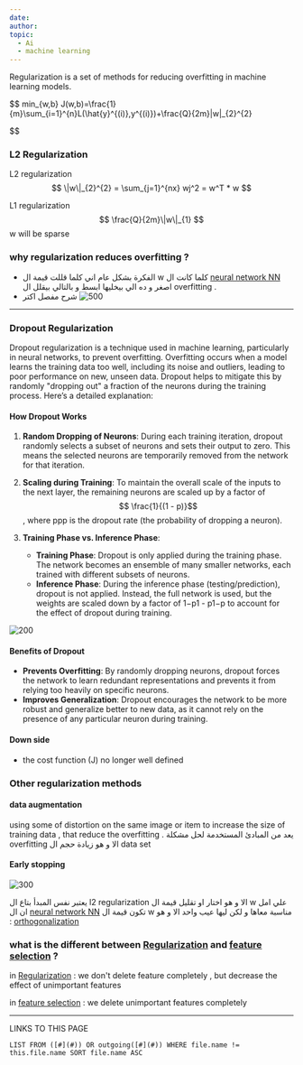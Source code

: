 ```yaml
---
date: 
author: 
topic:
  - Ai
  - machine learning
---
```



Regularization is a set of methods for reducing overfitting in machine learning models.


$$
min_{w,b}  J(w,b)=\frac{1}{m}\sum_{i=1}^{n}L(\hat{y}^{(i)},y^{(i)})+\frac{Q}{2m}\|w\|_{2}^{2}

$$

### L2 Regularization 

L2 regularization 
$$
\|w\|_{2}^{2} = \sum_{j=1}^{nx} wj^2 = w^T * w  
$$

L1 regularization 
$$
\frac{Q}{2m}\|w\|_{1}
$$
w will be sparse 


### why regularization reduces overfitting ? 

- الفكرة بشكل عام اني كلما قللت قيمة ال w  كلما كانت ال [neural network NN](neural%20network%20NN.md) اصغر و ده الي بيخليها ابسط و بالتالي  بيقلل ال overfitting . 
- شرح مفصل اكتر 
![ 500 ](Pasted%20image%2020240729030348.png%20)


---
### Dropout Regularization
Dropout regularization is a technique used in machine learning, particularly in neural networks, to prevent overfitting. Overfitting occurs when a model learns the training data too well, including its noise and outliers, leading to poor performance on new, unseen data. Dropout helps to mitigate this by randomly "dropping out" a fraction of the neurons during the training process. Here’s a detailed explanation:

#### How Dropout Works

1. **Random Dropping of Neurons**: During each training iteration, dropout randomly selects a subset of neurons and sets their output to zero. This means the selected neurons are temporarily removed from the network for that iteration.
    
2. **Scaling during Training**: To maintain the overall scale of the inputs to the next layer, the remaining neurons are scaled up by a factor of$$ \frac{1}{(1 - p)}​$$, where ppp is the dropout rate (the probability of dropping a neuron).
    
3. **Training Phase vs. Inference Phase**:
    
    - **Training Phase**: Dropout is only applied during the training phase. The network becomes an ensemble of many smaller networks, each trained with different subsets of neurons.
    - **Inference Phase**: During the inference phase (testing/prediction), dropout is not applied. Instead, the full network is used, but the weights are scaled down by a factor of 1−p1 - p1−p to account for the effect of dropout during training.


![ 200](Pasted%20image%2020240729033013.png%20)

#### Benefits of Dropout

- **Prevents Overfitting**: By randomly dropping neurons, dropout forces the network to learn redundant representations and prevents it from relying too heavily on specific neurons.
- **Improves Generalization**: Dropout encourages the network to be more robust and generalize better to new data, as it cannot rely on the presence of any particular neuron during training.
#### Down side 
- the cost function (J) no longer well defined 


### Other regularization methods 
#### data augmentation
using some of distortion on the same image or item to increase the size of training data , that reduce the overfitting  . 
 يعد من المبادئ المستخدمة لحل مشكلة overfitting الا و هو زيادة حجم ال data set 

#### Early stopping
![ 300](Pasted%20image%2020240729040224.png%20)

يعتبر نفس المبدأ بتاع ال l2 regularization الا و هو اختار او تقليل قيمة ال w علي امل ان 
ال [neural network NN](neural%20network%20NN.md) تكون قيمة ال w مناسبة معاها و لكن ليها عيب واحد الا و هو : 
[orthogonalization](orthogonalization.md) 



### what is the different between [Regularization](Regularization.md) and [feature selection](feature%20selection.md)  ? 

in [Regularization](Regularization.md) : we don't delete feature completely , but decrease the effect of  unimportant features 

in [feature selection](feature%20selection.md) : we delete  unimportant features completely 


----
LINKS TO THIS PAGE 
```dataview
LIST FROM ([#](#)) OR outgoing([#](#)) WHERE file.name != this.file.name SORT file.name ASC 
```